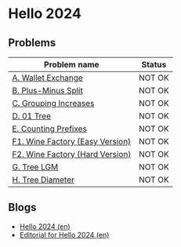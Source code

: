 # Hello 2024

## Problems

|Problem name|Status|
|------------|---------|
| [A. Wallet Exchange](problems/A._Wallet_Exchange.md)|NOT OK|
| [B. Plus-Minus Split](problems/B._Plus-Minus_Split.md)|NOT OK|
| [C. Grouping Increases](problems/C._Grouping_Increases.md)|NOT OK|
| [D. 01 Tree](problems/D._01_Tree.md)|NOT OK|
| [E. Counting Prefixes](problems/E._Counting_Prefixes.md)|NOT OK|
| [F1. Wine Factory (Easy Version)](problems/F1._Wine_Factory_(Easy_Version).md)|NOT OK|
| [F2. Wine Factory (Hard Version)](problems/F2._Wine_Factory_(Hard_Version).md)|NOT OK|
| [G. Tree LGM](problems/G._Tree_LGM.md)|NOT OK|
| [H. Tree Diameter](problems/H._Tree_Diameter.md)|NOT OK|
## Blogs

- [Hello 2024 (en)](blogs/Hello_2024_(en).md)
- [Editorial for Hello 2024 (en)](blogs/Editorial_for_Hello_2024_(en).md)
